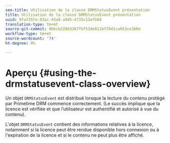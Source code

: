 ```yaml
---
seo-title: Utilisation de la classe DRMStatusEvent présentation
title: Utilisation de la classe DRMStatusEvent présentation
uuid: 9faf35fe-63ac-43a8-a945-4735c12efb04
translation-type: tm+mt
source-git-commit: 9bbcb228d3367fbf53de811bf2941ca653ce3b0e
workflow-type: tm+mt
source-wordcount: '74'
ht-degree: 0%

---
```



# Aperçu {#using-the-drmstatusevent-class-overview}

Un objet `DRMStatusEvent` est distribué lorsque la lecture du contenu protégé par Primetime DRM commence correctement. (Le succès implique que la licence est vérifiée et que l’utilisateur est authentifié et autorisé à vue du contenu).

L&#39;objet `DRMStatusEvent` contient des informations relatives à la licence, notamment si la licence peut être rendue disponible hors connexion ou à l&#39;expiration de la licence et si le contenu ne peut plus être affiché.
